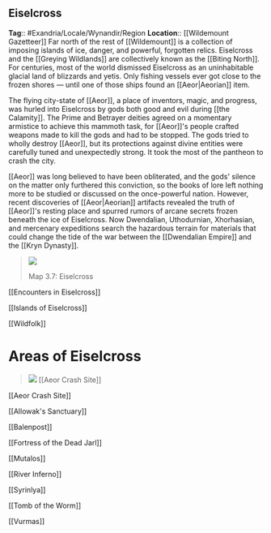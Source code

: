 ## Eiselcross
**Tag**:: #Exandria/Locale/Wynandir/Region
**Location**:: [[Wildemount Gazetteer]]
Far north of the rest of [[Wildemount]] is a collection of imposing islands of ice, danger, and powerful, forgotten relics. Eiselcross and the [[Greying Wildlands]] are collectively known as the [[Biting North]]. For centuries, most of the world dismissed Eiselcross as an uninhabitable glacial land of blizzards and yetis. Only fishing vessels ever got close to the frozen shores — until one of those ships found an [[Aeor|Aeorian]] item.

The flying city-state of [[Aeor]], a place of inventors, magic, and progress, was hurled into Eiselcross by gods both good and evil during [[the Calamity]]. The Prime and Betrayer deities agreed on a momentary armistice to achieve this mammoth task, for [[Aeor]]'s people crafted weapons made to kill the gods and had to be stopped. The gods tried to wholly destroy [[Aeor]], but its protections against divine entities were carefully tuned and unexpectedly strong. It took the most of the pantheon to crash the city.

[[Aeor]] was long believed to have been obliterated, and the gods' silence on the matter only furthered this conviction, so the books of lore left nothing more to be studied or discussed on the once-powerful nation. However, recent discoveries of [[Aeor|Aeorian]] artifacts revealed the truth of [[Aeor]]'s resting place and spurred rumors of arcane secrets frozen beneath the ice of Eiselcross. Now Dwendalian, Uthodurnian, Xhorhasian, and mercenary expeditions search the hazardous terrain for materials that could change the tide of the war between the [[Dwendalian Empire]] and the [[Kryn Dynasty]].

> ![](https://media.dndbeyond.com/compendium-images/egtw/yDOyqyOocErRgYJK/3.7-Eiselcross.png)
> 
> Map 3.7: Eiselcross

[[Encounters in Eiselcross]]

[[Islands of Eiselcross]]

[[Wildfolk]]

# Areas of Eiselcross

> ![](https://media.dndbeyond.com/compendium-images/egtw/yDOyqyOocErRgYJK/03-17.png)
> [[Aeor Crash Site]]

[[Aeor Crash Site]]

[[Allowak's Sanctuary]]

[[Balenpost]]

[[Fortress of the Dead Jarl]]

[[Mutalos]]

[[River Inferno]]

[[Syrinlya]]

[[Tomb of the Worm]]

[[Vurmas]]